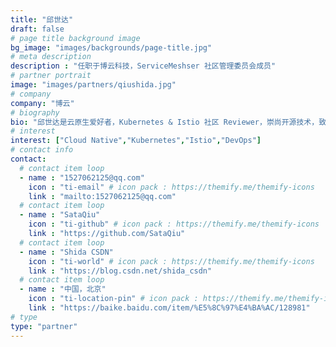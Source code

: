 ```yaml
---
title: "邱世达"
draft: false
# page title background image
bg_image: "images/backgrounds/page-title.jpg"
# meta description
description : "任职于博云科技，ServiceMeshser 社区管理委员会成员"
# partner portrait
image: "images/partners/qiushida.jpg"
# company
company: "博云"
# biography
bio: "邱世达是云原生爱好者，Kubernetes & Istio 社区 Reviewer，崇尚开源技术，致力于容器编排、Service Mesh、DevOps 等领域的相关研究。"
# interest
interest: ["Cloud Native","Kubernetes","Istio","DevOps"]
# contact info
contact:
  # contact item loop
  - name : "1527062125@qq.com"
    icon : "ti-email" # icon pack : https://themify.me/themify-icons
    link : "mailto:1527062125@qq.com"
  # contact item loop
  - name : "SataQiu"
    icon : "ti-github" # icon pack : https://themify.me/themify-icons
    link : "https://github.com/SataQiu"
  # contact item loop
  - name : "Shida CSDN"
    icon : "ti-world" # icon pack : https://themify.me/themify-icons
    link : "https://blog.csdn.net/shida_csdn"
  # contact item loop
  - name : "中国，北京"
    icon : "ti-location-pin" # icon pack : https://themify.me/themify-icons
    link : "https://baike.baidu.com/item/%E5%8C%97%E4%BA%AC/128981"
# type
type: "partner"
---
```

